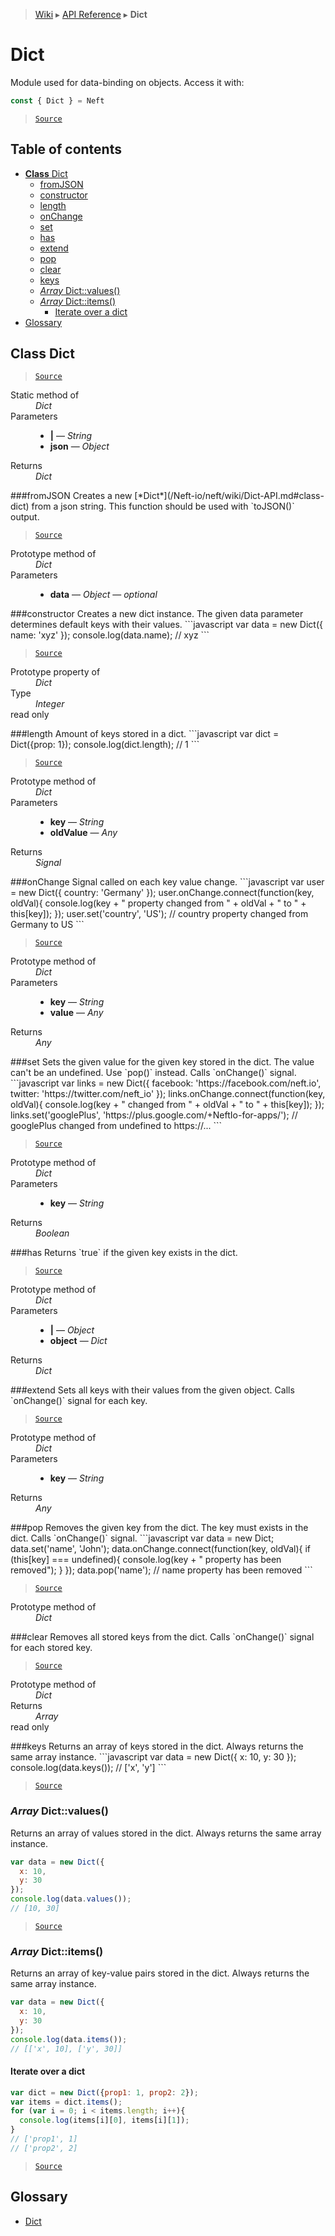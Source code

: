 > [Wiki](Home) ▸ [API Reference](API-Reference) ▸ **Dict**

# Dict

Module used for data-binding on objects.
Access it with:
```javascript
const { Dict } = Neft
```

> [`Source`](/Neft-io/neft/tree/master/src/dict/index.litcoffee#dict)

## Table of contents
  * [**Class** Dict](#class-dict)
    * [fromJSON](#fromjson)
    * [constructor](#constructor)
    * [length](#length)
    * [onChange](#onchange)
    * [set](#set)
    * [has](#has)
    * [extend](#extend)
    * [pop](#pop)
    * [clear](#clear)
    * [keys](#keys)
    * [*Array* Dict::values()](#array-dictvalues)
    * [*Array* Dict::items()](#array-dictitems)
      * [Iterate over a dict](#iterate-over-a-dict)
  * [Glossary](#glossary)

## **Class** Dict

> [`Source`](/Neft-io/neft/tree/master/src/dict/index.litcoffee#class-dict)

<dl><dt>Static method of</dt><dd><i>Dict</i></dd><dt>Parameters</dt><dd><ul><li><b>|</b> — <i>String</i></li><li><b>json</b> — <i>Object</i></li></ul></dd><dt>Returns</dt><dd><i>Dict</i></dd></dl>
###fromJSON
Creates a new [*Dict*](/Neft-io/neft/wiki/Dict-API.md#class-dict) from a json string.
This function should be used with `toJSON()` output.

> [`Source`](/Neft-io/neft/tree/master/src/dict/index.litcoffee#dict-dictfromjsonstringobject-json)

<dl><dt>Prototype method of</dt><dd><i>Dict</i></dd><dt>Parameters</dt><dd><ul><li><b>data</b> — <i>Object</i> — <i>optional</i></li></ul></dd></dl>
###constructor
Creates a new dict instance.
The given data parameter determines default keys with their values.
```javascript
var data = new Dict({
  name: 'xyz'
});
console.log(data.name);
// xyz
```

> [`Source`](/Neft-io/neft/tree/master/src/dict/index.litcoffee#dictconstructorobject-data)

<dl><dt>Prototype property of</dt><dd><i>Dict</i></dd><dt>Type</dt><dd><i>Integer</i></dd><dt>read only</dt></dl>
###length
Amount of keys stored in a dict.
```javascript
var dict = Dict({prop: 1});
console.log(dict.length);
// 1
```

> [`Source`](/Neft-io/neft/tree/master/src/dict/index.litcoffee#readonly-integer-dictlength)

<dl><dt>Prototype method of</dt><dd><i>Dict</i></dd><dt>Parameters</dt><dd><ul><li><b>key</b> — <i>String</i></li><li><b>oldValue</b> — <i>Any</i></li></ul></dd><dt>Returns</dt><dd><i>Signal</i></dd></dl>
###onChange
Signal called on each key value change.
```javascript
var user = new Dict({
  country: 'Germany'
});
user.onChange.connect(function(key, oldVal){
  console.log(key + " property changed from " + oldVal + " to " + this[key]);
});
user.set('country', 'US');
// country property changed from Germany to US
```

> [`Source`](/Neft-io/neft/tree/master/src/dict/index.litcoffee#signal-dictonchangestring-key-any-oldvalue)

<dl><dt>Prototype method of</dt><dd><i>Dict</i></dd><dt>Parameters</dt><dd><ul><li><b>key</b> — <i>String</i></li><li><b>value</b> — <i>Any</i></li></ul></dd><dt>Returns</dt><dd><i>Any</i></dd></dl>
###set
Sets the given value for the given key stored in the dict.
The value can't be an undefined. Use `pop()` instead.
Calls `onChange()` signal.
```javascript
var links = new Dict({
  facebook: 'https://facebook.com/neft.io',
  twitter: 'https://twitter.com/neft_io'
});
links.onChange.connect(function(key, oldVal){
  console.log(key + " changed from " + oldVal + " to " + this[key]);
});
links.set('googlePlus', 'https://plus.google.com/+NeftIo-for-apps/');
// googlePlus changed from undefined to https://...
```

> [`Source`](/Neft-io/neft/tree/master/src/dict/index.litcoffee#any-dictsetstring-key-any-value)

<dl><dt>Prototype method of</dt><dd><i>Dict</i></dd><dt>Parameters</dt><dd><ul><li><b>key</b> — <i>String</i></li></ul></dd><dt>Returns</dt><dd><i>Boolean</i></dd></dl>
###has
Returns `true` if the given key exists in the dict.

> [`Source`](/Neft-io/neft/tree/master/src/dict/index.litcoffee#boolean-dicthasstring-key)

<dl><dt>Prototype method of</dt><dd><i>Dict</i></dd><dt>Parameters</dt><dd><ul><li><b>|</b> — <i>Object</i></li><li><b>object</b> — <i>Dict</i></li></ul></dd><dt>Returns</dt><dd><i>Dict</i></dd></dl>
###extend
Sets all keys with their values from the given object.
Calls `onChange()` signal for each key.

> [`Source`](/Neft-io/neft/tree/master/src/dict/index.litcoffee#dict-dictextendobjectdict-object)

<dl><dt>Prototype method of</dt><dd><i>Dict</i></dd><dt>Parameters</dt><dd><ul><li><b>key</b> — <i>String</i></li></ul></dd><dt>Returns</dt><dd><i>Any</i></dd></dl>
###pop
Removes the given key from the dict.
The key must exists in the dict.
Calls `onChange()` signal.
```javascript
var data = new Dict;
data.set('name', 'John');
data.onChange.connect(function(key, oldVal){
  if (this[key] === undefined){
    console.log(key + " property has been removed");
  }
});
data.pop('name');
// name property has been removed
```

> [`Source`](/Neft-io/neft/tree/master/src/dict/index.litcoffee#any-dictpopstring-key)

<dl><dt>Prototype method of</dt><dd><i>Dict</i></dd></dl>
###clear
Removes all stored keys from the dict.
Calls `onChange()` signal for each stored key.

> [`Source`](/Neft-io/neft/tree/master/src/dict/index.litcoffee#dictclear)

<dl><dt>Prototype method of</dt><dd><i>Dict</i></dd><dt>Returns</dt><dd><i>Array</i></dd><dt>read only</dt></dl>
###keys
Returns an array of keys stored in the dict.
Always returns the same array instance.
```javascript
var data = new Dict({
  x: 10,
  y: 30
});
console.log(data.keys());
// ['x', 'y']
```

> [`Source`](/Neft-io/neft/tree/master/src/dict/index.litcoffee#readonly-array-dictkeys)

### *Array* Dict::values()

Returns an array of values stored in the dict.
Always returns the same array instance.
```javascript
var data = new Dict({
  x: 10,
  y: 30
});
console.log(data.values());
// [10, 30]
```

> [`Source`](/Neft-io/neft/tree/master/src/dict/index.litcoffee#array-dictvalues)

### *Array* Dict::items()

Returns an array of key-value pairs stored in the dict.
Always returns the same array instance.
```javascript
var data = new Dict({
  x: 10,
  y: 30
});
console.log(data.items());
// [['x', 10], ['y', 30]]
```

#### Iterate over a dict

```javascript
var dict = new Dict({prop1: 1, prop2: 2});
var items = dict.items();
for (var i = 0; i < items.length; i++){
  console.log(items[i][0], items[i][1]);
}
// ['prop1', 1]
// ['prop2', 2]
```

> [`Source`](/Neft-io/neft/tree/master/src/dict/index.litcoffee#iterate-over-a-dict)

## Glossary

- [Dict](#class-dict)

